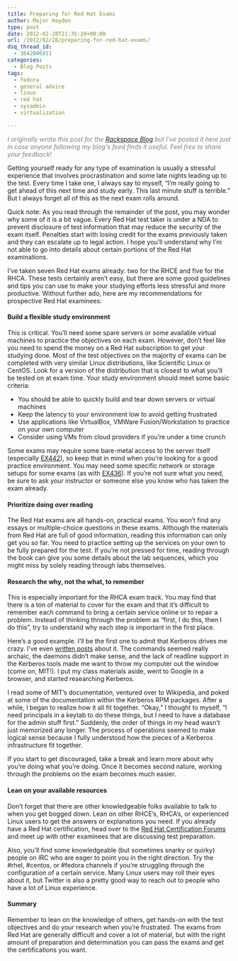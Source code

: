 ```yaml
---
title: Preparing for Red Hat Exams
author: Major Hayden
type: post
date: 2012-02-28T21:35:28+00:00
url: /2012/02/28/preparing-for-red-hat-exams/
dsq_thread_id:
  - 3642806911
categories:
  - Blog Posts
tags:
  - fedora
  - general advice
  - linux
  - red hat
  - sysadmin
  - virtualization

---
```

<em style="color: grey;">I originally wrote this post for the <a href="http://www.rackspace.com/blog/preparing-for-red-hat-exams/">Rackspace Blog</a> but I've posted it here just in case anyone following my blog's feed finds it useful. Feel free to share your feedback!</em>

Getting yourself ready for any type of examination is usually a stressful experience that involves procrastination and some late nights leading up to the test. Every time I take one, I always say to myself, “I’m really going to get ahead of this next time and study early. This last minute stuff is terrible.” But I always forget all of this as the next exam rolls around.

Quick note: As you read through the remainder of the post, you may wonder why some of it is a bit vague. Every Red Hat test taker is under a NDA to prevent disclosure of test information that may reduce the security of the exam itself. Penalties start with losing credit for the exams previously taken and they can escalate up to legal action. I hope you’ll understand why I’m not able to go into details about certain portions of the Red Hat examinations.

I’ve taken seven Red Hat exams already: two for the RHCE and five for the RHCA. These tests certainly aren’t easy, but there are some good guidelines and tips you can use to make your studying efforts less stressful and more productive. Without further ado, here are my recommendations for prospective Red Hat examinees:

#### Build a flexible study environment

This is critical. You’ll need some spare servers or some available virtual machines to practice the objectives on each exam. However, don’t feel like you need to spend the money on a Red Hat subscription to get your studying done. Most of the test objectives on the majority of exams can be completed with very similar Linux distributions, like Scientific Linux or CentOS. Look for a version of the distribution that is closest to what you’ll be tested on at exam time. Your study environment should meet some basic criteria:

  * You should be able to quickly build and tear down servers or virtual machines
  * Keep the latency to your environment low to avoid getting frustrated
  * Use applications like VirtualBox, VMWare Fusion/Workstation to practice on your own computer
  * Consider using VMs from cloud providers if you’re under a time crunch

Some exams may require some bare-metal access to the server itself (especially [EX442][1]), so keep that in mind when you’re looking for a good practice environment. You may need some specific network or storage setups for some exams (as with [EX436][2]). If you’re not sure what you need, be sure to ask your instructor or someone else you know who has taken the exam already.

#### Prioritize doing over reading

The Red Hat exams are all hands-on, practical exams. You won’t find any essays or multiple-choice questions in these exams. Although the materials from Red Hat are full of good information, reading this information can only get you so far. You need to practice setting up the services on your own to be fully prepared for the test. If you’re not pressed for time, reading through the book can give you some details about the lab sequences, which you might miss by solely reading through labs themselves.

#### Research the why, not the what, to remember

This is especially important for the RHCA exam track. You may find that there is a ton of material to cover for the exam and that it’s difficult to remember each command to bring a certain service online or to repair a problem. Instead of thinking through the problem as “first, I do this, then I do this”, try to understand why each step is important in the first place.

Here’s a good example. I’ll be the first one to admit that Kerberos drives me crazy. I’ve even [written posts][3] about it. The commands seemed really archaic, the daemons didn’t make sense, and the lack of readline support in the Kerberos tools made me want to throw my computer out the window (come on, MIT!). I put my class materials aside, went to Google in a browser, and started researching Kerberos.

I read some of MIT’s documentation, ventured over to Wikipedia, and poked at some of the documentation within the Kerberos RPM packages. After a while, I began to realize how it all fit together. “Okay,” I thought to myself, “I need principals in a keytab to do these things, but I need to have a database for the admin stuff first.” Suddenly, the order of things in my head wasn’t just memorized any longer. The process of operations seemed to make logical sense because I fully understood how the pieces of a Kerberos infrastructure fit together.

If you start to get discouraged, take a break and learn more about why you’re doing what you’re doing. Once it becomes second nature, working through the problems on the exam becomes much easier.

#### Lean on your available resources

Don’t forget that there are other knowledgeable folks available to talk to when you get bogged down. Lean on other RHCE’s, RHCA’s, or experienced Linux users to get the answers or explanations you need. If you already have a Red Hat certification, head over to the [Red Hat Certification Forums][4] and meet up with other examinees that are discussing test preparation.

Also, you’ll find some knowledgeable (but sometimes snarky or quirky) people on IRC who are eager to point you in the right direction. Try the #rhel, #centos, or #fedora channels if you’re struggling through the configuration of a certain service. Many Linux users may roll their eyes about it, but Twitter is also a pretty good way to reach out to people who have a lot of Linux experience.

#### Summary

Remember to lean on the knowledge of others, get hands-on with the test objectives and do your research when you’re frustrated. The exams from Red Hat are generally difficult and cover a lot of material, but with the right amount of preparation and determination you can pass the exams and get the certifications you want.

 [1]: https://www.redhat.com/courses/ex442_red_hat_enterprise_system_monitoring_and_performance_tuning_expertise_exam/
 [2]: https://www.redhat.com/courses/ex436_red_hat_enterprise_clustering_and_storage_management_expertise_exam/
 [3]: http://rackerhacker.com/2012/02/02/kerberos-for-haters/
 [4]: https://certforums.redhat.com/login.php
